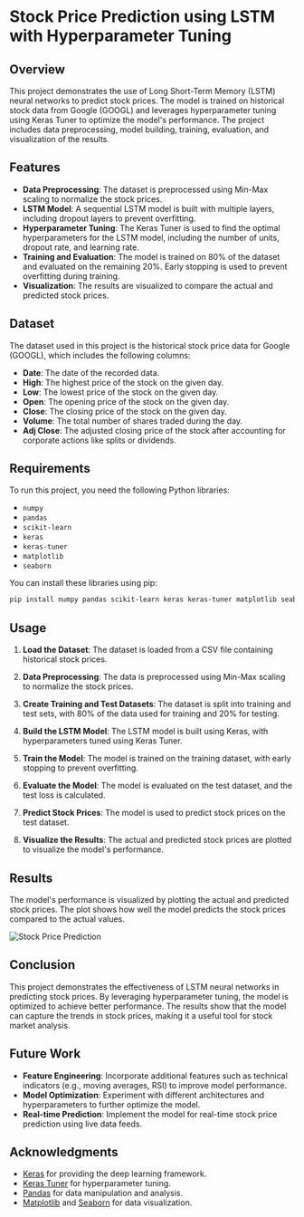 # Stock Price Prediction using LSTM with Hyperparameter Tuning

## Overview

This project demonstrates the use of Long Short-Term Memory (LSTM) neural networks to predict stock prices. The model is trained on historical stock data from Google (GOOGL) and leverages hyperparameter tuning using Keras Tuner to optimize the model's performance. The project includes data preprocessing, model building, training, evaluation, and visualization of the results.

## Features

- **Data Preprocessing**: The dataset is preprocessed using Min-Max scaling to normalize the stock prices.
- **LSTM Model**: A sequential LSTM model is built with multiple layers, including dropout layers to prevent overfitting.
- **Hyperparameter Tuning**: The Keras Tuner is used to find the optimal hyperparameters for the LSTM model, including the number of units, dropout rate, and learning rate.
- **Training and Evaluation**: The model is trained on 80% of the dataset and evaluated on the remaining 20%. Early stopping is used to prevent overfitting during training.
- **Visualization**: The results are visualized to compare the actual and predicted stock prices.

## Dataset

The dataset used in this project is the historical stock price data for Google (GOOGL), which includes the following columns:

- **Date**: The date of the recorded data.
- **High**: The highest price of the stock on the given day.
- **Low**: The lowest price of the stock on the given day.
- **Open**: The opening price of the stock on the given day.
- **Close**: The closing price of the stock on the given day.
- **Volume**: The total number of shares traded during the day.
- **Adj Close**: The adjusted closing price of the stock after accounting for corporate actions like splits or dividends.

## Requirements

To run this project, you need the following Python libraries:

- `numpy`
- `pandas`
- `scikit-learn`
- `keras`
- `keras-tuner`
- `matplotlib`
- `seaborn`

You can install these libraries using pip:

```bash
pip install numpy pandas scikit-learn keras keras-tuner matplotlib seaborn
```

## Usage

1. **Load the Dataset**: The dataset is loaded from a CSV file containing historical stock prices.

2. **Data Preprocessing**: The data is preprocessed using Min-Max scaling to normalize the stock prices.

3. **Create Training and Test Datasets**: The dataset is split into training and test sets, with 80% of the data used for training and 20% for testing.

4. **Build the LSTM Model**: The LSTM model is built using Keras, with hyperparameters tuned using Keras Tuner.

5. **Train the Model**: The model is trained on the training dataset, with early stopping to prevent overfitting.

6. **Evaluate the Model**: The model is evaluated on the test dataset, and the test loss is calculated.

7. **Predict Stock Prices**: The model is used to predict stock prices on the test dataset.

8. **Visualize the Results**: The actual and predicted stock prices are plotted to visualize the model's performance.

## Results

The model's performance is visualized by plotting the actual and predicted stock prices. The plot shows how well the model predicts the stock prices compared to the actual values.

![Stock Price Prediction](stock_price_prediction.png)

## Conclusion

This project demonstrates the effectiveness of LSTM neural networks in predicting stock prices. By leveraging hyperparameter tuning, the model is optimized to achieve better performance. The results show that the model can capture the trends in stock prices, making it a useful tool for stock market analysis.

## Future Work

- **Feature Engineering**: Incorporate additional features such as technical indicators (e.g., moving averages, RSI) to improve model performance.
- **Model Optimization**: Experiment with different architectures and hyperparameters to further optimize the model.
- **Real-time Prediction**: Implement the model for real-time stock price prediction using live data feeds.

## Acknowledgments

- [Keras](https://keras.io/) for providing the deep learning framework.
- [Keras Tuner](https://keras-team.github.io/keras-tuner/) for hyperparameter tuning.
- [Pandas](https://pandas.pydata.org/) for data manipulation and analysis.
- [Matplotlib](https://matplotlib.org/) and [Seaborn](https://seaborn.pydata.org/) for data visualization.

